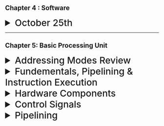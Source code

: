 


## Chapter 4 : Software

<details>
  <summary style="font-size: 30px; font-weight: 500; cursor: pointer;"> October 25th </summary>
  
![MCPA_asmp111111](../static/MPCA_ch4_1.png)

*High Level Languages build constructs* For loops, If statements, look at Python, lots of High Level Abstraction

*In Assembly you need to trace, it's harder*

**Compiler** : Program that takes High Level Constructs and converts into Assembly
- Optimizations are done at the Compiler level

**Assembly** : Takes Assembly Files, and turns it into Machine Code
- No optimizations are done, only directly translations here

Object files aren't Executable !!!

**Linker** : Link all the functions together, so that the program can be executed. *(Since the program goes Instruction by Instruction, and so everything needs to be together, including source files, library files which are already compiled object files)*

-  For EX: if I use `cos()` and don't include `<cmath>` I'll get **Linker** Error.
Now the **Executable File** from the Linker, is able to Execute

**Loader** : You can use Origins, in Assembly, which the Loader will take into account (Put labels at origin: **0x1000**, and Instructions at **0x400**)

#### Loader Header
- Loader reads the "Header" of the File for origin info, how to load it in...
- Hey Loader, we've got some libraries that might not be resolved yet... `cos()` for ex: pls know where this fn is in memory, and use it

- It's stored in memory once, and All programs using the `cos()` knows where it is, and Calls it. *(Loader Only Knows where it is)*

---

### Assembler Process

We know we've got 3 formats **J Type**, **R Type**, **I Type**

##### Two-Pass Assembler

#### First Pass

In the first pass, the assembler goes through the source code to generate all machine instructions and populate the symbol table with addresses of labels.

**Example:**
```assembly
LOOP:  ADD R1, R2
       SUB R3, R4
       JMP END
       MUL R1, R2
END:   HLT
```

In the first pass, the symbol table might look like: *(Pass 1 builds the symbol table)*

```
| Label | Address |
|-------|---------|
| LOOP  | 0000    |
| END   | 0011    |

```

#### Second Pass

During the second pass, the assembler uses the symbol table to resolve unknown branch offsets or addresses.

**Example:**
From the previous code, JMP END can now be resolved to jump to address 0011.

After the second pass, the machine code might look like:

```assembly
ADD R1, R2
SUB R3, R4
JMP 0011
MUL R1, R2
HLT
```

---



</details>


---

## Chapter 5: Basic Processing Unit

<details>
<summary style="font-size: 30px; font-weight: 500; cursor: pointer;"> Addressing Modes Review </summary>

  Addressing modes in computer architecture dictate how the instructions in a machine language program identify the data they operate upon or the destinations where they deposit results. Different addressing modes offer various ways to specify this data.

  **Immediate Mode:**

  The operand is a constant value and is present within the instruction itself. *(operand is IMMED16 here)*
  For example, in the instruction `ADD R1, 5`, the value "5" is an immediate operand.

  **Register Mode:**

  The operand is a register; the name or number of the register is given in the instruction.

  *Example:* `ADD R1, R2` adds the contents of register R2 to register R1.

  **Absolute or Direct Mode:**

  The address of the operand is given directly in the instruction.
  Example: `LOAD R1, 1000` loads the content of **memory location 1000** into register R1.

  **Indirect Mode:**

  The **address of the operand** is held in a register or memory location. The instruction specifies this register or memory location, and the actual operand is fetched from the resulting address. *(Here the operand holds an address)*

  *Example:* If R2 contains the address 2000, `LOAD R1, (R2)` loads the content of memory location 2000 into R1.

  **Indexed Mode:**

  This mode uses the sum of a base address and an index register to find the effective address.
  *Example:* If the instruction is `LOAD R1, 100(R2)` and R2 contains the value 50, then the data is loaded into R1 from memory location 150 (100 + 50).

  **Auto-increment and Auto-decrement Mode:**

  In auto-increment, after fetching the operand, the content of the register *(usually an address)* is automatically incremented. This is useful for accessing consecutive memory locations.
  In auto-decrement, the content of the register is decremented before fetching the operand.

  <br>

  *Example AUTO-INCR*: If R2 contains the address 1000, `LOAD R1, (R2)+` loads the content of memory location 1000 into R1 and then increments R2 to 1001. 

  <br>

  *EXAMPLE AUTO-DECR*
  If it was `LOAD R1, -(R2)`, R2 would first decrement to 999, then its content would be loaded into R1.

  ---

  ### Bringing it back to this Chapter:

  Every instruction cycle begins with fetching the next instruction from memory. Once fetched, the CPU decodes the instruction to determine which operation to perform and which addressing mode is used. The addressing mode will then dictate how the CPU retrieves or identifies the operands for the operation.

  **Operand Fetches**
  Based on the addressing mode, the data path will be set up differently to fetch operands!


  **Immediate Mode:** The operand data might be fetched as part of the instruction itself. Thus, the operand would be directly routed from the instruction register.

  **Direct or Absolute Mode:** The operand's address is directly specified. The CPU uses this address to fetch the operand from memory.

  **Register Mode:** The operand is in a CPU register, so no memory access is required. The data path will route data from the specified register.

  **Indexed Mode:** The CPU must add the base and index values to get the effective address. This involves the ALU in the data path to calculate the sum, and then memory is accessed using the effective address.

  **Indirect Mode:** The data path will first fetch an address from a register or memory location and then use that address to fetch the operand from memory.

  **Auto-increment/Auto-decrement Mode:** The data path fetches data from the memory address specified in a register. Then, the ALU increments (or decrements) the register's value.
</details>


  <details>
    <summary style="font-size: 30px; font-weight: 500; cursor: pointer;"> Fundementals, Pipelining & Instruction Execution</summary>

  ![xDxD](../static/MPCA_bb.png)

  proc. = processor

  **Processing Unit**
  - Executions of instructions, by the proc.
  - Functional Units of proc. how they are connected
  - Hardware for control signals (Control Unit)
  - Micro-programmed control

  ### SLOW
  One Logic Circuit taking a long time, and it's quite sequential *(NOT CONCURRENT)*

  ![wdqwdqef](../static/MPCA_6_slow.png)

  ### Much Faster *(Pipelining)*
  Way more Thruput, and in a pipeline, the "Station" *(Smaller logic circuit)* is able to process a portion of the Compute!

  **Example:** Report writing *(Abstract, Intro, Body, Conclusion)* at every stage in pipeline, one paragraph is added, and once the *Intro* Writer finishes Intro for Report #1, next cylce he can do Report #2's Intro. **THRU-PUT is 5x!!!**

  ![wdqwdqef](../static/MPCA_6_faster.png)
  ![wdqwdqef2](../static/MPCA_6_faster_1.png)
  
  **Notes**
  - In Pipeline, Stages should do equal amount of work, in a timeframe *(As our clock cycle is designed to support a whole stage/operation to preform within the single cycle)*
  - Design stages to keep clock cycle short *(Therefore, Frequency *(GHz)* gets faster, as `f = 1/l` , where `l` is clock cycle length)
  ---

  ### Instruction Executions

  We can have `n` stages, but due to Hardware limitations we usually have **5** with RISC and NIOS 2
  The **5** Steps we define, need to be as generic as possible to support the ut-most variety of instructions

  That's why some steps aren't use for certain Instructions, as that generic step isn't needed for a specific operation

  ![ix](../static/MPCA_6_i1.png)

  ![ix](../static/MPCA_6_i2.png)

  Generics:
  ![ix](../static/MPCA_6_i3.png)

</details>

<details>
  <summary style="font-size: 30px; font-weight: 500; cursor: pointer;"> Hardware Components </summary>

## Register File

"Access Circuitry" Enables 2 registers to be read in at the same time, for their contents to be available at 2 seperate outputs
- RA, and RB
- Register File has Data Input C *(Aswell as an indication to which Register File to Write in)*
- Connected with **IR** instruction register

- **Registers**: Super fast CPU memory spots.
- **Types**:
  - **Memory Access Registers**: MDR, MAR
  - **Instruction / Fetching Registers**: PC, IR
  - **Condition Registers**: Carry, Overflow, etc.
  - **Special**: Index, Stack Pointer
- **Implementation**: Registers often come in a 'register file' - a quick memory block allowing data read/write.

  ![ixr](../static/MPCA_6_r.png)

#### **Dual-ported Mem Block**

- **Concurrency**: Allows for simultaneous Read/Write
- **Complexity**: More complex hardware design to manage both ports
- **Size and Cost**: Larger / Costly
- **Applications** that require lots of simultaneous Read/Write want a **Dual-ported** mem block.

#### **Two Single-Ported Mem Blocks**

- **Synchronization**: Two single-ported may require additional synchronization.
- **Flexibility**: Two separate blocks can offer design flexibility.
- **Applications**: Dual-ported for high-speed access; two single-ported for cost-effectiveness or simpler systems.

## ALU (Arithmetic Logic Unit)

- **ALU's Role**: Processes data (both arithmetic and logical operations).
- **Hardware View**: Shows components needed for computational instructions.
- **Data Source & Destination**: Both come from the register file.
- **Notation**:
  - **[RA]** and **[RB]**: Values from registers at addresses A and B.
  - **new [RC]**: Result stored to the register at address C.
- **Immediate Values**: If a source operand is an immediate value, it's directly provided to the ALU without coming from a register.
      - Discussed in datapath, refer to *MUX B*

  ![ixalu](../static/MPCA_6_alu.png)

## Datapath

  #### Generic 5 Stages of Organization:

  ![ix5s](../static/MPCA_5_stage.png)

  #### Datapath *(From textbook)*

  ![ix](../static/MPCA_datapath.png)

#### Mux B
This MUX selects wether it uses the Immediate Value, or RB *(Inter-state register, as output for Stage 2)* for the ALU operation.
This MUX will determine the value going into **InB** in ALU.

**Examples:**
`ADD R2, R3, R4` , the ALU's InA will be RA (R3) , InB wil be RB (R4)
`ADD R2, R3, #2` , the ALU's InA will be RA (R3) , InB wil be Immediate Value (`#2`)

#### Mux Y
This is the multiplexer situated at the bottom of the diagram. It has three input choices *(indexed 0, 1, and 2)* and decides which of these inputs will pass through to the RY output based on the control input it receives:

**0** - ALU output (RZ): The output from the ALU (Arithmetic Logic Unit) after a computation is completed.

**1** - Memory data: This is the data retrieved from the memory. This would be used in operations where data is being loaded from memory.

**2** - Return address: This is typically used in subroutine calls in assembly or machine code. When a subroutine is called, the address of the next instruction *(i.e., the one to be executed after the subroutine finishes)* is saved so that the program can return to it. This is the "return address."

---

#### Data Path Examples
*With Various Addressing Modes and instructions*

TODO:

</details>

<details>
  <summary style="font-size: 30px; font-weight: 500; cursor: pointer;"> Control Signals </summary>

  **Control Signals**
  - Selects MUX inputs to guide data flow (for MuxB, MuxY)
  
  - Determines when data is written into **PC**, **IR**, 
  Register File and the memory

  - Tells the ALU, the OpCode, so ALU knows which circuit to use *(Add, Substract, Shift)*

  - Handles incoming data on *C*

  **MuxC**
  Selects IR, or LINK to be taken from Register

  ---

  **Memory Interface Control Signals**

  ![](../static/MPC_cs_1.png)

  - What address to send to mem.
  - If Load/Store, **RZ** is used
  - If we need to store from **RM** ...

  TODO: understand this

  ---

  **Instruction Address Generation**

  ![](../static/MPC_cs_2.png)

  Branch (with offset)? or goto next instruction +4

  If Instruction is a Call; 

  ---

  ### Hardwired Control

  **Hardwired** : Hardwired to support every instruction *(Derived from Truth Tables, and physical circuits)*

  ![mpc_cs_3](../static/MPC_cs_3.png)

  - Clock here is the Processor Clock, and the Step counter just counts... and resets

  - Step Counter *(goes from steps 1-5)* and repeats
  - External Inputs *(Interrupts)*

  Control Signal Gen: Takes in the Inputs & Signals, and generates *Control Signals*, to be sent to *Datapath*


  ---

  ## CISC STYLE processors

  ![mpc_cs_4](../static/MPC_cs_4.png)

  *Microprocessor* Is the control Circuit

  Bus can only have **1 driver**

  If want to read from bus, *Rin* = 1, Reading in (MUX = 1) to store into FlipFlop

  If want to write to bus, *Rout* = 1, Write to mux from FlipFlop

  **Think about it, high level**

  ![mpc_cs_5](../static/MPC_cs_5.png)

  Done in 7 Cycles, instead of 5 for risc

  **MICROPROGRAMMED** control: Software based approach to generation of signals. Easier phyiscal implementation, over hardware. *(Stores Control Words, and gives the right word to right instruction)* It's like stored in a **ROM** chip.

  ![mpc_cs_6](../static/MPC_cs_6.png)
  
  Sends the control signals per clock cycle from *Control Store*

  ---

  ### Examples:

  **Q1**

  1- GHz Clock

  Load & Store is 20% Percent of the Dynamic Instruction Count in a program

  5- Clock Cycles *(Every clock cycle, there is a fetch)*

  **Whats the frequency of Memory Access?**

  Stage 1. Fetch Instruction *(Mem Access, 1 access)*
  ...
  Stage 4. on average uses the memory by 20% *(Mem Access, 2 access for Load & Store)*

  (1 + 1 + 1 + 2 + 1) = 6 / 5 = 1.2

  On Average... 1.2 memory accesses

  *(Mem Access / Stages) * Frequency of Clock*

  (1.2 / 5) * 10^9 = 240 million memory accesses a second

  ---

  **Q2**

  ...

  Goes into program counter circuit from **RA**


  ---

  **Q3**

  Load R6, 1000(R9)

  Let's say R6 has value 4200
  R9 has value 85320

  Mem.loc: 86320 has value 75900

  R9 goes to Addr. A *RA=85320*
  R6 goes to Addr. B *RB=4200*

  **Link register** Address 31

  **ALU** will add *1000* + *RA=85320*

  **RZ** how has 86320

  Beginning of stage 4:

  **RM** has whatever is in **RB**

  RZ get's looked up, and MuxY gets back the value (75900)

  Will send it thru MuxY thru stage 4; 

  End of Stage 4, RY has 75900 *Access of Data*

---

**Q4**

```
ADD R5, R2, R3
ADD R6, R3, #20
```


R2 = 15
R3 = 25
R6 = 50


Step RA RB RZ RM RY
1. * * * * *
2. * * * * *
3. 15 25 * * * 
4. 25 50 40 25 *
5. * * 40 50 40  
6. * * 45 * * 
7. * * 45 * 45


---

Step 
</details>


<details>
  <summary style="font-size: 30px; font-weight: 500; cursor: pointer;"> Pipelining </summary>

**Pipelining** Increases thru-put:

![thru put laundry](../static/MPCA_6_1.png)

![pipelining in a computer](../static/MPCA_6_23.png)

With Pipelining, 1 Instruction is finished **EVERY** Clock Cycle

*Some Problems*
Lets say something is stored in Instruction Register,
Well on the next *TICK*, it can be over-written by new instruction being loaded in

Not good...

![pipelining in a computer](../static/MPCA_6_3.png)

**Clear Stage** so the next Instruction can use a fresh stage, Interstage Buffers become important. *All nessarcy info, should be passed along with the buffer*

TLDR: Datapath has buffers in between, for Stage Clearance and stuff

---

## Data Dependency

![Data Issues](../static/MPCA_6_4.png)

We need R1 and R2 to have loaded in the Immediate values, before being added into R3 !

So the `Add R3, R2, R1` should stall, Until R1 & R2 have been loaded in and are "available"

Then it can do the Compute, Memory and Write.

**How do we Determine a Dependency?**

Control Circuit will compare between the Interstage Buffers, and will recognize Data Dependencies and *"stall"* when necessary.

We call it a "bubble", effectively wasting 3 clock cycles


![Data Issues](../static/MPCA_6_5.png)

## STALLING IS BAD !!111!

Execution Time grows, much more than you think with this...

**Sollution**:

### Data Forwarding (Solution 1.) Hardware

Mitigation technique of Bubbling, wasting clock cycles

Here we "Skip" going into RY from RZ, into Register files... 

We can directly put RZ into MuxA Immediately instead!

![Data Issues](../static/MPCA_6_6.png)

Here the RZ goes into Input A & Input B, as we don't know which spot the Data is used in... *Into 1 and 2* so Let's do BOTH!

And the Control Circuit will choose which to use (IMMED values forwarded from RZ)

**Saves wasted clock cycles**

### Compiler NO Operations & Optimization (Solution 2.) Software

![Data Issues](../static/MPCA_6_7.png)

Compilers also handle this *(Software Approach)*
And put's NOP *No Operation* Signals 

Compiler checks if it can put some Uncorrolated stuff in the NOP, so the Operation isn't wasted... *Example: Loading something random into R10*

**Most of the time** Instructions can be filled into the NOP's thus reducing execution time.

### Memory Delays (Solution 3.) Hardware & Software

**PROBLEM** Data isn't in the Cache! *cache miss*

Sometimes when Data isn't cache, it needs to fetch from Memory which is quite slow, so everything in the pipeline is effectively waiting on this Memory Fetch.

![Data Issues](../static/MPCA_6_8.png)

![Data Issues](../static/MPCA_6_9.png)

---

Another Issue... Branching lmfao

## Branch Delays

After the branch, sometimes the PC still does #4, then #4 for the pipelining, and so in the 3rd cycle it's like OFFSET + #8 which **isn't good**

![Data Issues](../static/MPCA_6_10.png)

We need to discard the work of adding #4 to PC, twice let's say... so this is a **Branch Penalty** aka "Bubbling" so we can put NO-Operations instead.

Can we calculate the Branch Offset earlier? so we don't waste cycles??

Another *ADDER* added in Decode Stage

![Data Issues](../static/MPCA_6_11.png)
![Data Issues](../static/MPCA_6_12.png)

So in the **Decode Stage Adder** add comparator, for the Conditional Branch Comparison *Reduces Branch Penalty*

#### Branch Delay Slot

- Can put a No. Operation
- Put an un-corrolated *(data InDependent)* Instruction in the Branch Delay Slot for Optimization
  - **NEEDS TO BE an Instruction that is supposed to be executed BEFORE THE BRANCH INSTRUCTION!*

**Example**:
![Data Issues](../static/MPCA_6_13.png)

Compiler might also "Unroll" the loop, if the loop is simple enough, so we don't need to do all this Branch Instruction stuff, just go sequentially over an "Unrolled" loop.

---

### Branch Prediction

![Data Issues](../static/MPCA_6_14.png)

I'm trying to predict..

If it's unconditional, we "Predict" in the Fetch phase that it will Branch forsure...

```
A = 100

Loop Till A is 0 {
  A--
}
```

here the prediction will be correct 100 times, and in the last time it be will wrong *(Accidentally branch, when A is 0, but that's only 1 branch delay instead of like.. 101 delays)*

*First Run of the Loop* Will Predict wrong **ONCE** at the end (0 -> 1)

*Second Run of the Loop* Will Predict wrong **TWICE** 1 at the beginning & 1 at the end
(1 -> 0) then (0 -> 1)

**Build Branch Buffer Table**

Every Entry in this table (Row) is another Branch, with it's Respective Prediction and Offset.

---

### Dynamic Branch Prediciton

![Data Issues](../static/MPCA_6_15.png)

*Here there is more State involved, and this reduces the Wrong Predictions that waste clock cycles!, shortening Branch Delay*

---

### Resource Limitations

- Limited Number of Registers *(Nios 2 has like 30)*
  - We get more Data Dependency aswell if we use Less Registers...

- Cache Memory
  - Stage 1: Read from Cache  
  - Stage 4: Also want's to use the Memory at the same time! *(LOAD & STORE)*

  - **Cache** is divided in 2 Halfs:
    - 1/2 Instructions (Stage 1)
    - 2/2 Data (Stage 4)

---

**For: Non-pipelined Processors**

N. Instructions
R. Clock Rate *(1 GHz)*
S. Average Number of Cycles for Fetch & Execute *(N STAGES)*

`T = ( N*S ) / R`
T. Is Time

`Pnp = R / S`
Pnp. Amount of Instructions executed within a Cycle *(INSTRUCTION THROUGHPUT)*


### Preformance Evaluation

![Data Issues](../static/MPCA_6_16.png)


*ALU* Stage is usually the slowest, so we need to design our Clock Rate, with this slowest stage!

*Every Stage* needs to do a substantial amount of work!

![Data Issues](../static/MPCA_6_17.png)

**Some companies**:

- Since ALU takes lots of time, Some Companies will Actually Pipeline the ALU itself! *Intel can do like 14 stages, but this includes ALU sub-stages*

</details>

